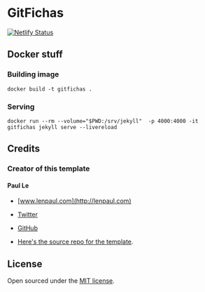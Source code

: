 # GitFichas

[![Netlify Status](https://api.netlify.com/api/v1/badges/66b3d264-55b3-4051-a693-49c7107a2b8f/deploy-status)](https://app.netlify.com/sites/gitfichas/deploys)

## Docker stuff

### Building image

```console
docker build -t gitfichas .
```

### Serving

```console
docker run --rm --volume="$PWD:/srv/jekyll"  -p 4000:4000 -it gitfichas jekyll serve --livereload
```

## Credits

### Creator of this template

#### Paul Le

* [www.lenpaul.com](http://lenpaul.com)

* [Twitter](https://twitter.com/paululele)

* [GitHub](https://github.com/LeNPaul)

* [Here's the source repo for the template](https://github.com/lenpaul/portfolio-jekyll-theme/).

## License

Open sourced under the [MIT license](https://github.com/LeNPaul/portfolio-jekyll-theme/blob/gh-pages/LICENSE.md).
